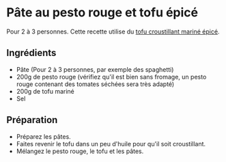 Pâte au pesto rouge et tofu épicé
=================================

Pour 2 à 3 personnes.
Cette recette utilise du [tofu croustillant mariné épicé](recipes/crispy_marinated_tofu.md).

## Ingrédients

* Pâte (Pour 2 à 3 personnes, par exemple des spaghetti)
* 200g de pesto rouge (vérifiez qu'il est bien sans fromage, un pesto rouge contenant des tomates séchées sera très adapté)
* 200g de tofu mariné
* Sel

## Préparation

* Préparez les pâtes.
* Faites revenir le tofu dans un peu d'huile pour qu'il soit croustillant.
* Mélangez le pesto rouge, le tofu et les pâtes. 
